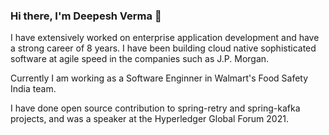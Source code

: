 ### Hi there, I'm Deepesh Verma 👋

I have extensively worked on enterprise application development and have a strong career of 8 years. I have been building cloud native sophisticated software at agile speed in the companies such as J.P. Morgan. 

Currently I am working as a Software Enginner in Walmart's Food Safety India team.

I have done open source contribution to spring-retry and spring-kafka projects, and was a speaker at the Hyperledger Global Forum 2021.

<!--
**deepesh-verma/deepesh-verma** is a ✨ _special_ ✨ repository because its `README.md` (this file) appears on your GitHub profile.

Here are some ideas to get you started:

- 🔭 I’m currently working on ...
- 🌱 I’m currently learning ...
- 👯 I’m looking to collaborate on ...
- 🤔 I’m looking for help with ...
- 💬 Ask me about ...
- 📫 How to reach me: ...
- 😄 Pronouns: ...
- ⚡ Fun fact: ...
-->
